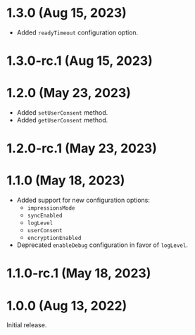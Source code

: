 # 1.3.0 (Aug 15, 2023)

* Added `readyTimeout` configuration option.

# 1.3.0-rc.1 (Aug 15, 2023)

# 1.2.0 (May 23, 2023)

* Added `setUserConsent` method.
* Added `getUserConsent` method.

# 1.2.0-rc.1 (May 23, 2023)

# 1.1.0 (May 18, 2023)
* Added support for new configuration options:
    * `impressionsMode`
    * `syncEnabled`
    * `logLevel`
    * `userConsent`
    * `encryptionEnabled`
* Deprecated `enableDebug` configuration in favor of `logLevel`.

# 1.1.0-rc.1 (May 18, 2023)

# 1.0.0 (Aug 13, 2022)

Initial release.
